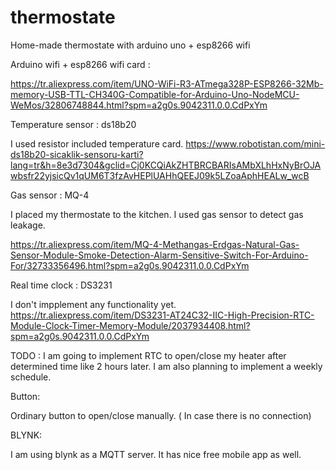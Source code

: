 # thermostate
Home-made thermostate with arduino uno + esp8266 wifi

Arduino wifi + esp8266 wifi card :

https://tr.aliexpress.com/item/UNO-WiFi-R3-ATmega328P-ESP8266-32Mb-memory-USB-TTL-CH340G-Compatible-for-Arduino-Uno-NodeMCU-WeMos/32806748844.html?spm=a2g0s.9042311.0.0.CdPxYm

Temperature sensor : ds18b20

I used resistor included temperature card.
https://www.robotistan.com/mini-ds18b20-sicaklik-sensoru-karti?lang=tr&h=8e3d7304&gclid=Cj0KCQiAkZHTBRCBARIsAMbXLhHxNyBrOJAwbsfr22yjsicQv1qUM6T3fzAvHEPlUAHhQEEJ09k5LZoaAphHEALw_wcB

Gas sensor : MQ-4

I placed my thermostate to the kitchen. I used gas sensor to detect gas leakage.

https://tr.aliexpress.com/item/MQ-4-Methangas-Erdgas-Natural-Gas-Sensor-Module-Smoke-Detection-Alarm-Sensitive-Switch-For-Arduino-For/32733356496.html?spm=a2g0s.9042311.0.0.CdPxYm

Real time clock : DS3231

I don't impplement any functionality yet.
https://tr.aliexpress.com/item/DS3231-AT24C32-IIC-High-Precision-RTC-Module-Clock-Timer-Memory-Module/2037934408.html?spm=a2g0s.9042311.0.0.CdPxYm

TODO : I am going to implement RTC to open/close my heater after determined time like 2 hours later. I am also planning to implement a weekly schedule.

Button:

Ordinary button to open/close manually. ( In case there is no connection)

BLYNK:

I am using blynk as a MQTT server. It has nice free mobile app as well.

